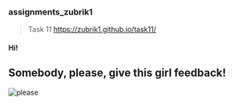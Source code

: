### assignments_zubrik1
> Task 11 
> https://zubrik1.github.io/task11/


#### Hi!
## Somebody, please, give this girl feedback!
 
 ![please](https://user-images.githubusercontent.com/32510392/35416007-401169d8-0230-11e8-888e-6458b682509d.gif)
